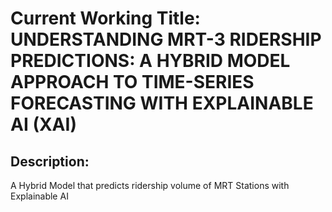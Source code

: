 # Current Working Title: UNDERSTANDING MRT-3 RIDERSHIP PREDICTIONS: A HYBRID MODEL APPROACH TO TIME-SERIES FORECASTING WITH EXPLAINABLE AI (XAI)

## Description: 
A Hybrid Model that predicts ridership volume of MRT Stations with Explainable AI

